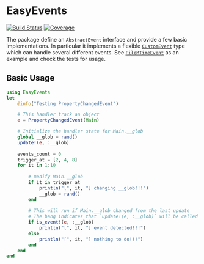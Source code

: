 # EasyEvents

[![Build Status](https://github.com/josePereiro/EasyEvents.jl/actions/workflows/CI.yml/badge.svg?branch=main)](https://github.com/josePereiro/EasyEvents.jl/actions/workflows/CI.yml?query=branch%3Amain)
[![Coverage](https://codecov.io/gh/josePereiro/EasyEvents.jl/branch/main/graph/badge.svg)](https://codecov.io/gh/josePereiro/EasyEvents.jl)

The package define an `AbstractEvent` interface and provide a few basic implementations.
In particular it implements a flexible [`CustomEvent`](https://github.com/josePereiro/EasyEvents.jl/blob/main/src/CustomEvent.jl) type which can handle several different events.
See [`FileMTimeEvent`](https://github.com/josePereiro/EasyEvents.jl/blob/main/src/FileMTimeEvent.jl) as an example and check the tests for usage.

## Basic Usage

```julia
using EasyEvents
let
    @info("Testing PropertyChangedEvent")

    # This handler track an object
    e = PropertyChangedEvent(Main)

    # Initialize the handler state for Main.__glob
    global __glob = rand()
    update!(e, :__glob)
    
    events_count = 0
    trigger_at = [2, 4, 8]
    for it in 1:10
        
        # modify Main.__glob
        if it in trigger_at
            println("[", it, "] changing __glob!!!")
            __glob = rand()
        end
        
        # This will run if Main.__glob changed from the last update
        # The bang indicates that `update!(e, :__glob)` will be called
        if is_event!(e, :__glob)
            println("[", it, "] event detected!!!")
        else
            println("[", it, "] nothing to do!!!")
        end
    end
end
```
